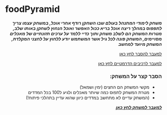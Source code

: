 # foodPyramid

<div dir='rtl' lang='he'>

***משחק לימודי המתנהל בעולם שבו השחקן רודף אחרי אוכל, במשחק עצמו צריך לתפפוס במהלך ריצה אוכל בריא ככול האפשר ואוכל הנחוץ לשחקן באותו שלב, מטרות המשחק הם לשלב משחק ותוך כדיי ללמד על ערכים תזונתיים של מאכלים מסויימים, המשחק פונה לכל גיל אשר המשתמש יודע ללחוץ על לחצני המקלדת, המשחק מיועד למחשב***
  
  
  
[למעבר להסבר לחץ כאן](https://github.com/L-VideoGames/foodPyramid/blob/master/formal-elements.md)

  [למעבר לרכיבים הדרמטיים לחץ כאן](https://github.com/L-VideoGames/foodPyramid/blob/master/DramaticElements.md)
  
  
  ### הסבר קצר על המשחק:
  * מקשי המשחק הם החצים (ימין ושמאל)
  * מטרת המשחק לתפוס כמה שיותר מאכלים ולגיע ל100 בכל המדדים
  * (המשחק עדיים לא מתחשב במדדים כיוון שהוא עדיין בתהלכי פיתוח!)
  
  
 ***[למעבר למשחק לחץ כאן](https://liadn7.itch.io/foodpyramid)***
</div>

